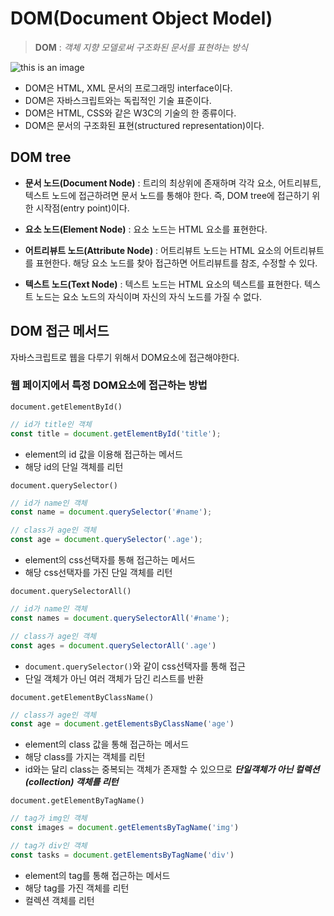 # <b>DOM(Document Object Model)</b>
> **DOM** : *객체 지향 모델로써 구조화된 문서를 표현하는 방식*

![this is an image](https://upload.wikimedia.org/wikipedia/commons/thumb/5/5a/DOM-model.svg/1200px-DOM-model.svg.png)

- DOM은 HTML, XML 문서의 프로그래밍 interface이다.
- DOM은 자바스크립트와는 독립적인 기술 표준이다.
- DOM은 HTML, CSS와 같은 W3C의 기술의 한 종류이다.
- DOM은 문서의 구조화된 표현(structured representation)이다.

## <b>DOM tree </b>
- **문서 노드(Document Node)** : 트리의 최상위에 존재하며 각각 요소, 어트리뷰트, 텍스트 노드에 접근하려면 문서 노드를 통해야 한다. 즉, DOM tree에 접근하기 위한 시작점(entry point)이다.

- **요소 노드(Element Node)** : 요소 노드는 HTML 요소를 표현한다.
- **어트리뷰트 노드(Attribute Node)** : 어트리뷰트 노드는 HTML 요소의 어트리뷰트를 표현한다. 해당 요소 노드를 찾아 접근하면 어트리뷰트를 참조, 수정할 수 있다.
- **텍스트 노드(Text Node)** : 텍스트 노드는 HTML 요소의 텍스트를 표현한다. 텍스트 노드는 요소 노드의 자식이며 자신의 자식 노드를 가질 수 없다.

## <b>DOM 접근 메서드</b>
자바스크립트로 웹을 다루기 위해서 DOM요소에 접근해야한다. <br>
### <b>웹 페이지에서 특정 DOM요소에 접근하는 방법</b>
`document.getElementById()`
```js
// id가 title인 객체
const title = document.getElementById('title');
```
- element의 id 값을 이용해 접근하는 메서드
- 해당 id의 단일 객체를 리턴

`document.querySelector()`
```js
// id가 name인 객체
const name = document.querySelector('#name');

// class가 age인 객체
const age = document.querySelector('.age');
```
- element의 css선택자를 통해 접근하는 메서드
- 해당 css선택자를 가진 단일 객체를 리턴

`document.querySelectorAll()`
```js
// id가 name인 객체
const names = document.querySelectorAll('#name');

// class가 age인 객체
const ages = document.querySelectorAll('.age')
```
- `document.querySelector()`와 같이 css선택자를 통해 접근
- 단일 객체가 아닌 여러 객체가 담긴 리스트를 반환

`document.getElementByClassName()`
```js
// class가 age인 객체
const age = document.getElementsByClassName('age')
```
- element의 class 값을 통해 접근하는 메서드
- 해당 class를 가지는 객체를 리턴
- id와는 달리 class는 중복되는 객체가 존재할 수 있으므로 ***단일객체가 아닌 컬렉션(collection) 객체를 리턴***

`document.getElementByTagName()`
```js
// tag가 img인 객체
const images = document.getElementsByTagName('img')

// tag가 div인 객체
const tasks = document.getElementsByTagName('div')
```
- element의 tag를 통해 접근하는 메서드
- 해당 tag를 가진 객체를 리턴
- 컬렉션 객체를 리턴